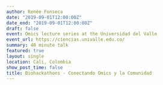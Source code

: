 ```yaml
---
author: Renée Fonseca
date: "2019-09-01T12:00:00Z"
date_end: "2019-09-01T12:00:00Z"
draft: false
event: Omics lecture series at the Universidad del Valle
event_url: https://ciencias.univalle.edu.co/
summary: 40 minute talk
featured: true
layout: single
location: Cali, Colombia
show_post_time: false
title: Biohackathons - Conectando Omics y la Comunidad
---
```


